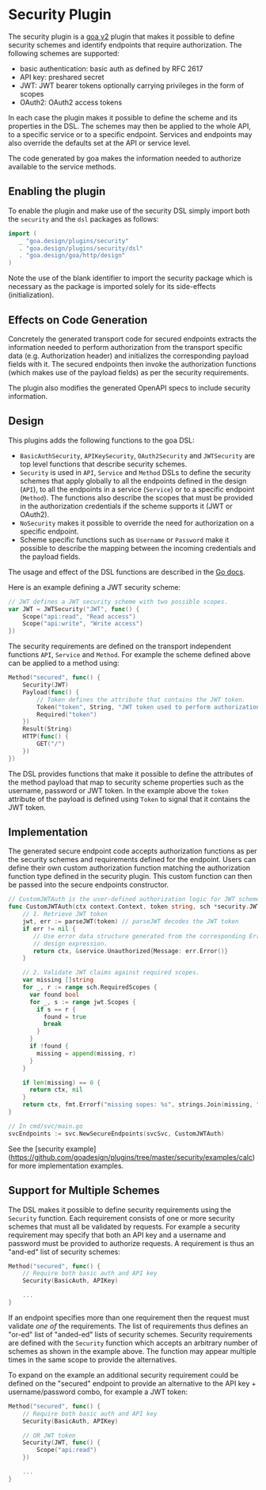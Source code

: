# Security Plugin

The security plugin is a [goa v2](https://github.com/goadesign/goa/tree/v2)
plugin that makes it possible to define security schemes and identify endpoints
that require authorization. The following schemes are supported:

* basic authentication: basic auth as defined by RFC 2617
* API key: preshared secret
* JWT: JWT bearer tokens optionally carrying privileges in the form of scopes
* OAuth2: OAuth2 access tokens

In each case the plugin makes it possible to define the scheme and its
properties in the DSL. The schemes may then be applied to the whole API, to a
specific service or to a specific endpoint. Services and endpoints may also
override the defaults set at the API or service level.

The code generated by goa makes the information needed to authorize available to
the service methods.

## Enabling the plugin

To enable the plugin and make use of the security DSL simply import both the
`security` and the `dsl` packages as follows:

```go
import (
   _ "goa.design/plugins/security"
   . "goa.design/plugins/security/dsl"
   . "goa.design/goa/http/design"
)
```

Note the use of the blank identifier to import the security package which is
necessary as the package is imported solely for its side-effects (initialization).

## Effects on Code Generation

Concretely the generated transport code for secured endpoints extracts the
information needed to perform authorization from the transport specific data
(e.g. Authorization header) and initializes the corresponding payload fields
with it. The secured endpoints then invoke the authorization functions
(which makes use of the payload fields) as per the security requirements.

The plugin also modifies the generated OpenAPI specs to include security
information.

## Design

This plugins adds the following functions to the goa DSL:

* `BasicAuthSecurity`, `APIKeySecurity`, `OAuth2Security` and `JWTSecurity` are
  top level functions that describe security schemes.
* `Security` is used in `API`, `Service` and `Method` DSLs to define the
  security schemes that apply globally to all the endpoints defined in the
  design (`API`), to all the endpoints in a service (`Service`) or to a specific
  endpoint (`Method`). The functions also describe the scopes that must be
  provided in the authorization credentials if the scheme supports it (JWT or
  OAuth2).
* `NoSecurity` makes it possible to override the need for authorization on a
  specific endpoint.
* Scheme specific functions such as `Username` or `Password` make it possible to
  describe the mapping between the incoming credentials and the payload fields.

The usage and effect of the DSL functions are described in the [Go
docs](https://godoc.org/goa.design/plugins/security/dsl).

Here is an example defining a JWT security scheme:

```go
// JWT defines a JWT security scheme with two possible scopes.
var JWT = JWTSecurity("JWT", func() {
    Scope("api:read", "Read access")
    Scope("api:write", "Write access")
})
```

The security requirements are defined on the transport independent functions
`API`, `Service` and `Method`. For example the scheme defined above can be
applied to a method using:

```go
Method("secured", func() {
    Security(JWT)
    Payload(func() {
        // Token defines the attribute that contains the JWT token.
        Token("token", String, "JWT token used to perform authorization")
        Required("token")
    })
    Result(String)
    HTTP(func() {
        GET("/")
    })
})
```

The DSL provides functions that make it possible to define the attributes of the
method payload that map to security scheme properties such as the username,
password or JWT token. In the example above the `token` attribute of the payload
is defined using `Token` to signal that it contains the JWT token.

## Implementation

The generated secure endpoint code accepts authorization functions as
per the security schemes and requirements defined for the endpoint.
Users can define their own custom authorization function matching the
authorization function type defined in the security plugin. This custom
function can then be passed into the secure endpoints constructor.

```go
// CustomJWTAuth is the user-defined authorization logic for JWT scheme.
func CustomJWTAuth(ctx context.Context, token string, sch *security.JWTScheme) (context.Context, error) {
    // 1. Retrieve JWT token
    jwt, err := parseJWT(token) // parseJWT decodes the JWT token
    if err != nil {
       // Use error data structure generated from the corresponding Error
       // design expression.
       return ctx, &service.Unauthorized{Message: err.Error()}
    }

    // 2. Validate JWT claims against required scopes.
    var missing []string
    for _, r := range sch.RequiredScopes {
      var found bool
      for _, s := range jwt.Scopes {
        if s == r {
          found = true
          break
        }
      }
      if !found {
        missing = append(missing, r)
      }
    }

    if len(missing) == 0 {
      return ctx, nil
    }
    return ctx, fmt.Errorf("missing sopes: %s", strings.Join(missing, ", "))
}

// In cmd/svc/main.go
svcEndpoints := svc.NewSecureEndpoints(svcSvc, CustomJWTAuth)
```

See the [security example] (https://github.com/goadesign/plugins/tree/master/security/examples/calc)
for more implementation examples.

## Support for Multiple Schemes

The DSL makes it possible to define security requirements using the `Security`
function. Each requirement consists of one or more security schemes that must
all be validated by requests. For example a security requirement may specify
that both an API key and a username and password must be provided to authorize
requests. A requirement is thus an "and-ed" list of security schemes:

```go
Method("secured", func() {
    // Require both basic auth and API key
    Security(BasicAuth, APIKey)

    ...
}
```

If an endpoint specifies more than one requirement then the request must
validate *one of* the requirements. The list of requirements thus defines an
"or-ed" list of "anded-ed" lists of security schemes. Security requirements are
defined with the `Security` function which accepts an arbitrary number of
schemes as shown in the example above. The function may appear multiple times in
the same scope to provide the alternatives.

To expand on the example an additional security requirement could be defined on
the "secured" endpoint to provide an alternative to the API key +
username/password combo, for example a JWT token:

```go
Method("secured", func() {
    // Require both basic auth and API key
    Security(BasicAuth, APIKey)

    // OR JWT token
    Security(JWT, func() {
        Scope("api:read")
    })

    ...
}
```
